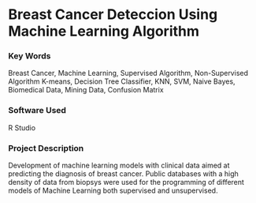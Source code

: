 # Breast Cancer Deteccion Using Machine Learning Algorithm
### Key Words 
Breast Cancer, Machine Learning, Supervised Algorithm, Non-Supervised Algorithm K-means, Decision Tree Classifier, KNN, SVM, Naive Bayes, Biomedical Data, Mining Data, Confusion Matrix
### Software Used
R Studio

### Project Description ###
 Development of machine learning models with clinical data aimed at predicting the diagnosis of breast cancer. 
 Public databases with a high density of data from biopsys were used for the programming of different models of Machine Learning both supervised and unsupervised.

